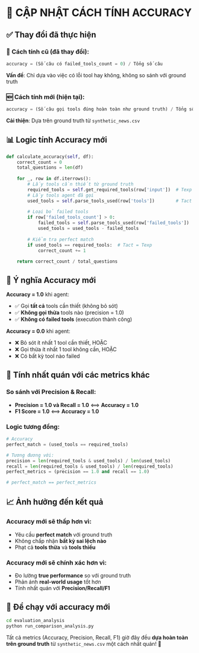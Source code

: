 # 🎯 CẬP NHẬT CÁCH TÍNH ACCURACY

## ✅ Thay đổi đã thực hiện

### 🔄 **Cách tính cũ (đã thay đổi)**:
```python
accuracy = (Số câu có failed_tools_count = 0) / Tổng số câu
```
**Vấn đề**: Chỉ dựa vào việc có lỗi tool hay không, không so sánh với ground truth

### 🆕 **Cách tính mới (hiện tại)**:
```python
accuracy = (Số câu gọi tools đúng hoàn toàn như ground truth) / Tổng số câu
```
**Cải thiện**: Dựa trên ground truth từ `synthetic_news.csv`

## 📊 Logic tính Accuracy mới

```python
def calculate_accuracy(self, df):
    correct_count = 0
    total_questions = len(df)
    
    for _, row in df.iterrows():
        # Lấy tools cần thiết từ ground truth
        required_tools = self.get_required_tools(row['input'])  # Texp
        # Lấy tools agent đã gọi
        used_tools = self.parse_tools_used(row['tools'])        # Tact
        
        # Loại bỏ failed tools
        if row['failed_tools_count'] > 0:
            failed_tools = self.parse_tools_used(row['failed_tools'])
            used_tools = used_tools - failed_tools
        
        # Kiểm tra perfect match
        if used_tools == required_tools:  # Tact = Texp
            correct_count += 1
    
    return correct_count / total_questions
```

## 🎯 Ý nghĩa Accuracy mới

**Accuracy = 1.0** khi agent:
- ✅ Gọi **tất cả** tools cần thiết (không bỏ sót)
- ✅ **Không gọi thừa** tools nào (precision = 1.0)
- ✅ **Không có failed tools** (execution thành công)

**Accuracy = 0.0** khi agent:
- ❌ Bỏ sót ít nhất 1 tool cần thiết, HOẶC
- ❌ Gọi thừa ít nhất 1 tool không cần, HOẶC  
- ❌ Có bất kỳ tool nào failed

## 🔗 Tính nhất quán với các metrics khác

### **So sánh với Precision & Recall**:
- **Precision = 1.0 và Recall = 1.0** ⟺ **Accuracy = 1.0**
- **F1 Score = 1.0** ⟺ **Accuracy = 1.0**

### **Logic tương đồng**:
```python
# Accuracy
perfect_match = (used_tools == required_tools)

# Tương đương với:
precision = len(required_tools & used_tools) / len(used_tools)
recall = len(required_tools & used_tools) / len(required_tools)
perfect_metrics = (precision == 1.0 and recall == 1.0)

# perfect_match == perfect_metrics
```

## 📈 Ảnh hưởng đến kết quả

### **Accuracy mới sẽ thấp hơn** vì:
- Yêu cầu **perfect match** với ground truth
- Không chấp nhận **bất kỳ sai lệch nào**
- Phạt cả **tools thừa** và **tools thiếu**

### **Accuracy mới sẽ chính xác hơn** vì:
- Đo lường **true performance** so với ground truth
- Phản ánh **real-world usage** tốt hơn
- Tính nhất quán với **Precision/Recall/F1**

## 🚀 Để chạy với accuracy mới

```bash
cd evaluation_analysis
python run_comparison_analysis.py
```

Tất cả metrics (Accuracy, Precision, Recall, F1) giờ đây đều **dựa hoàn toàn trên ground truth** từ `synthetic_news.csv` một cách nhất quán! 🎯 